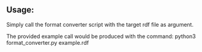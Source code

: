 ## Usage:
Simply call the format converter script with the target rdf file as argument.

The provided example call would be produced with the command: python3 format_converter.py example.rdf